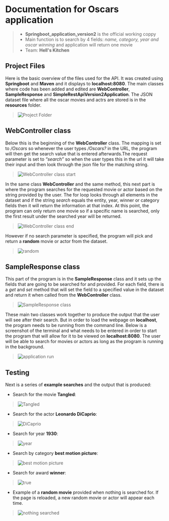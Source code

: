 <h1>Documentation for Oscars application</h1>

>- **Springboot_application_version2** is the official working coppy
>- Main function is to search by 4 fields: *name, category, year and oscar winning* and application will return one movie
>- Team: **Hell's Kitchen**

<h2>Project Files</h2>

Here is the basic overview of the files used for the API. It was created using **Springboot** and **Maven** and it displays to **localhost:8080**. The main classes where code has been added and edited are **WebController**, **SampleResponse** and **SimpleRestApiVersion2Application**. The JSON dataset file where all the oscar movies and actrs are stored is in the **resources** folder.
>![Project Folder](https://user-images.githubusercontent.com/31836580/118218908-3e7f7300-b42d-11eb-8306-5a76488ce1b9.png)

<h2>WebController class</h2>

Below this is the beginning of the **WebController** class. The mapping is set to */Oscars* so whenever the user types */Oscars?* in the URL, the program will then get the search value that is entered afterwards.The request parameter is set to *“search”* so when the user types this in the url it will take their input and then look through the json file for the matching string.
>![WebController class start](https://user-images.githubusercontent.com/31836580/118219031-81414b00-b42d-11eb-81d2-1e8b8299bbc8.png)

In the same class **WebController** and the same method, this next part is where the program searches for the requested movie or actor based on the string provided by the user. The for loop looks through all elements in the dataset and if the string *search* equals the entity, year, winner or category fields then it will return the information at that index. At this point, the program can only return one movie so if a specific name is searched, only the first result under the searched year will be returned.
>![WebController class end](https://user-images.githubusercontent.com/31836580/118217316-0cb8dd00-b42a-11eb-8539-c5cfbdee80c3.png)

However if no search parameter is specified, the program will pick and return a **random** movie or actor from the dataset.
>![random](https://user-images.githubusercontent.com/31836580/118219078-9e761980-b42d-11eb-818e-e4c087b7011f.png)

<h2>SampleResponse class</h2>

This part of the program is in the **SampleResponse** class and it sets up the fields that are going to be searched for and provided. For each field, there is a *get* and *set* method that will set the field to a specified value in the dataset and return it when called from the **WebController** class.
>![SampleResponse class](https://user-images.githubusercontent.com/31836580/118219188-d4b39900-b42d-11eb-91c6-51561822a58f.png)

These main two classes work together to produce the output that the user will see after their search. But in order to load the webpage on **localhost**, the program needs to be running from the command line. Below is a screenshot of the terminal and what needs to be entered in order to start the program that will allow for it to be viewed on **localhost:8080**. The user will be able to search for movies or actors as long as the program is running in the background.
>![application run](https://user-images.githubusercontent.com/31836580/118219426-4f7cb400-b42e-11eb-84bd-a6c835f8c940.png)

<h2>Testing</h2>

Next is a series of **example searches** and the output that is produced:

- Search for the movie **Tangled**:

>![Tangled](https://user-images.githubusercontent.com/31836580/118219526-8357d980-b42e-11eb-8a5e-63ba305a0e4d.png)

- Search for the actor **Leonardo DiCaprio**:

>![DiCaprio](https://user-images.githubusercontent.com/31836580/118219557-97034000-b42e-11eb-811b-a284f60dc0af.png)

- Search for year **1930**:

>![year](https://user-images.githubusercontent.com/31836580/118219594-a7b3b600-b42e-11eb-96e0-0ecadcad1d33.png)

- Search by category **best motion picture**:

>![best motion picture](https://user-images.githubusercontent.com/31836580/118219619-b4380e80-b42e-11eb-88d0-54198027f614.png)

- Search for award **winner**:

>![true](https://user-images.githubusercontent.com/31836580/118219637-bf8b3a00-b42e-11eb-96ca-9d3f64445f59.png)

- Example of a **random movie** provided when nothing is searched for. If the page is reloaded, a new random movie or actor will appear each time.

>![nothing searched](https://user-images.githubusercontent.com/31836580/118220361-5b697580-b430-11eb-8f1e-b96948a86b9f.png)
